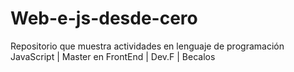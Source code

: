 # Web-e-js-desde-cero
Repositorio que muestra actividades en lenguaje de programación JavaScript | Master en FrontEnd | Dev.F | Becalos
